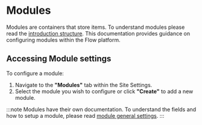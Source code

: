 # Modules

Modules are containers that store items. To understand modules please read the [introduction structure](/docs/getting-started/structure). This documentation provides guidance on configuring modules within the Flow platform.

## Accessing Module settings

To configure a module:

1. Navigate to the **"Modules"** tab within the Site Settings.
2. Select the module you wish to configure or click **"Create"** to add a new module.

:::note
Modules have their own documentation. To understand the fields and how to setup a module, please read [module general settings](/docs/Modules/modules-Intro-to-modules.md).
:::
